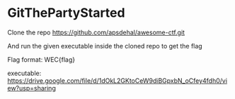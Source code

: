 # GitThePartyStarted

Clone the repo https://github.com/apsdehal/awesome-ctf.git

And run the given executable inside the cloned repo to get the flag

Flag format: WEC{flag}

executable: https://drive.google.com/file/d/1dOkL2GKtoCeW9diBGpxbN_oCfey4fdh0/view?usp=sharing
